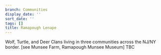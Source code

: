 ```yaml
---
branch: Communities
display_date: ''
sort_date: ''
tags: []
title: Ramapough Lenape
---
```


Wolf, Turtle, and Deer Clans living in three communities across the NJ/NY border. [see Munsee Farm, Ramapough Munsee Museum] TBC